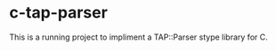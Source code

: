 c-tap-parser
============

This is a running project to impliment a TAP::Parser stype library for C.
